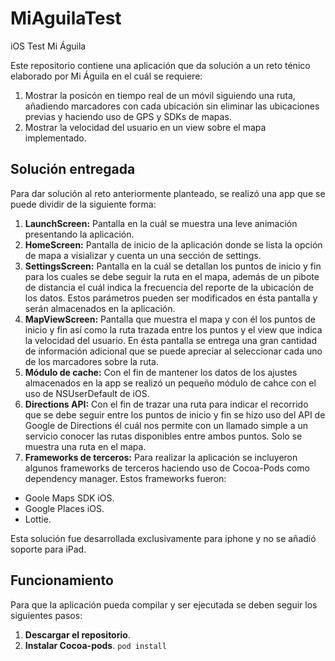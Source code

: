 # MiAguilaTest
iOS Test Mi Águila

Este repositorio contiene una aplicación que da solución a un reto ténico elaborado por Mi Águila en el cuál se requiere:
1. Mostrar la posicón en tiempo real de un móvil siguiendo una ruta, añadiendo marcadores con cada ubicación sin eliminar las ubicaciones previas y haciendo uso de GPS y SDKs de mapas.
2. Mostrar la velocidad del usuario en un view sobre el mapa implementado.

## Solución entregada

Para dar solución al reto anteriormente planteado, se realizó una app que se puede dividir de la siguiente forma:
1. **LaunchScreen:** Pantalla en la cuál se muestra una leve animación presentando la aplicación.
2. **HomeScreen:** Pantalla de inicio de la aplicación donde se lista la opción de mapa a visializar y cuenta un una sección de settings.
3. **SettingsScreen:** Pantalla en la cuál se detallan los puntos de inicio y fin para los cuales se debe seguir la ruta en el mapa, además de un pibote de distancia el cuál indica la frecuencia del reporte de la ubicación de los datos. Estos parámetros pueden ser modificados en ésta pantalla y serán almacenados en la aplicación.
4. **MapViewScreen:** Pantalla que muestra el mapa y con él los puntos de inicio y fin así como la ruta trazada entre los puntos y el view que indica la velocidad del usuario. En ésta pantalla se entrega una gran cantidad de información adicional que se puede apreciar al seleccionar cada uno de los marcadores sobre la ruta.
5. **Módulo de cache:** Con el fin de mantener los datos de los ajustes almacenados en la app se realizó un pequeño módulo de cahce con el uso de NSUserDefault de iOS. 
6. **Directions API:** Con el fin de trazar una ruta para indicar el recorrido que se debe seguir entre los puntos de inicio y fin se hizo uso del API de Google de Directions él cuál nos permite con un llamado simple a un servicio conocer las rutas disponibles entre ambos puntos. Solo se muestra una ruta en el mapa. 
7. **Frameworks de terceros:** Para realizar la aplicación se incluyeron algunos frameworks de terceros haciendo uso de Cocoa-Pods como dependency manager. Estos frameworks fueron:
- Goole Maps SDK iOS.
- Google Places iOS.
- Lottie. 

Esta solución fue desarrollada exclusivamente para iphone y no se añadió soporte para iPad. 

## Funcionamiento

Para que la aplicación pueda compilar y ser ejecutada se deben seguir los siguientes pasos:
1. **Descargar el repositorio**.
2. **Instalar Cocoa-pods**. 
```pod install```
